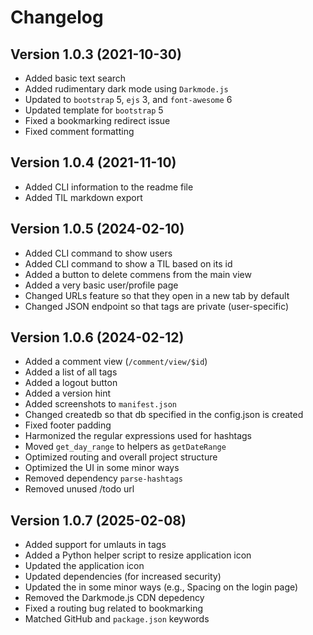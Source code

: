 # Changelog

## Version 1.0.3 (2021-10-30)

* Added basic text search
* Added rudimentary dark mode using `Darkmode.js`
* Updated to `bootstrap` 5, `ejs` 3, and `font-awesome` 6
* Updated template for `bootstrap` 5
* Fixed a bookmarking redirect issue
* Fixed comment formatting

## Version 1.0.4 (2021-11-10)

* Added CLI information to the readme file
* Added TIL markdown export

## Version 1.0.5 (2024-02-10)

* Added CLI command to show users
* Added CLI command to show a TIL based on its id
* Added a button to delete commens from the main view
* Added a very basic user/profile page
* Changed URLs feature so that they open in a new tab by default
* Changed JSON endpoint so that tags are private (user-specific)

## Version 1.0.6 (2024-02-12)

* Added a comment view (`/comment/view/$id`)
* Added a list of all tags
* Added a logout button
* Added a version hint
* Added screenshots to `manifest.json`
* Changed createdb so that db specified in the config.json is created
* Fixed footer padding
* Harmonized the regular expressions used for hashtags
* Moved `get_day_range` to helpers as `getDateRange`
* Optimized routing and overall project structure
* Optimized the UI in some minor ways
* Removed dependency `parse-hashtags`
* Removed unused /todo url

## Version 1.0.7 (2025-02-08)

* Added support for umlauts in tags
* Added a Python helper script to resize application icon
* Updated the application icon
* Updated dependencies (for increased security)
* Updated the in some minor ways (e.g., Spacing on the login page)
* Removed the Darkmode.js CDN depedency
* Fixed a routing bug related to bookmarking
* Matched GitHub and `package.json` keywords
